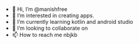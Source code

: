 - 👋 Hi, I’m @manishfree
- 👀 I’m interested in creating apps.
- 🌱 I’m currently learning kotlin and android studio
- 💞️ I’m looking to collaborate on
- 📫 How to reach me nbjkb

<!---
manishfree/manishfree is a ✨ special ✨ repository because its `README.md` (this file) appears on your GitHub profile.
You can click the Preview link to take a look at your changes.
--->
